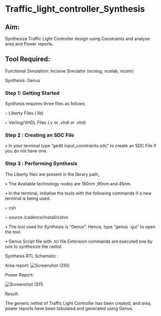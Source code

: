 # Traffic_light_controller_Synthesis

## Aim:

Synthesize Traffic Light Controller design using Constraints and analyse area and Power reports.

## Tool Required:

Functional Simulation: Incisive Simulator (ncvlog, ncelab, ncsim)

Synthesis: Genus

### Step 1: Getting Started

Synthesis requires three files as follows,

◦ Liberty Files (.lib)

◦ Verilog/VHDL Files (.v or .vhdl or .vhd)

### Step 2 : Creating an SDC File

•	In your terminal type “gedit input_constraints.sdc” to create an SDC File if you do not have one.

### Step 3 : Performing Synthesis

The Liberty files are present in the library path,

• The Available technology nodes are 180nm ,90nm and 45nm.

• In the terminal, initialise the tools with the following commands if a new terminal is being used.

◦ csh

◦ source /cadence/install/cshrc

• The tool used for Synthesis is “Genus”. Hence, type “genus -gui” to open the tool.

• Genus Script file with .tcl file Extension commands are executed one by one to synthesize the netlist.

Synthesis RTL Schematic :

Area report:
![Screenshot (310)](https://github.com/user-attachments/assets/ccc5a6fe-bc67-4016-a979-7259fe7c612b)



Power Report:

![Screenshot (311)](https://github.com/user-attachments/assets/27545655-4a94-4a99-aec1-0ef3c526f989)



Result:

The generic netlist of Traffic Light Controller has been created, and area, power reports have been tabulated and generated using Genus.
